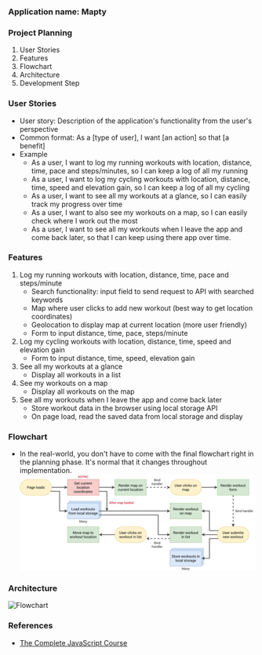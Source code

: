 ### Application name: Mapty

### Project Planning
1. User Stories
2. Features
3. Flowchart
4. Architecture
5. Development Step

### User Stories
- User story: Description of the application's functionality from the user's perspective
- Common format: As a [type of user], I want [an action] so that [a benefit]
- Example
	- As a user, I want to log my running workouts with location, distance, time, pace and steps/minutes, so I can keep a log of all my running
	- As a user, I want to log my cycling workouts with location, distance, time, speed and elevation gain, so I can keep a log of all my cycling
	- As a user, I want to see all my workouts at a glance, so I can easily track my progress over time
	- As a user, I want to also see my workouts on a map, so I can easily check where I work out the most
	- As a user, I want to see all my workouts when I leave the app and come back later, so that I can keep using there app over time.

### Features
1. Log my running workouts with location, distance, time, pace and steps/minute
	- Search functionality: input field to send request to API with searched keywords
	- Map where user clicks to add new workout (best way to get location coordinates)
	- Geolocation to display map at current location (more user friendly)
	- Form to input distance, time, pace, steps/minute
2. Log my cycling workouts with location, distance, time, speed and elevation gain
	- Form to input distance, time, speed, elevation gain
3. See all my workouts at a glance
	- Display all workouts in a list
4. See my workouts on a map
	- Display all workouts on the map
5. See all my workouts when I leave the app and come back later
	- Store workout data in the browser using local storage API
	- On page load, read the saved data from local storage and display

### Flowchart
- In the real-world, you don't have to come with the final flowchart right in the planning phase. It's normal that it changes throughout implementation.
![Flowchart](images/mapty-flowchart.png)

### Architecture
![Flowchart](images/mapty-archiecture.png)


### References
- [The Complete JavaScript Course](https://www.udemy.com/course/the-complete-javascript-course/)
